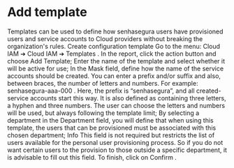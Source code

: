 # Add template 

Templates can be used to define how senhasegura users have provisioned users and service accounts to Cloud providers without breaking the organization's rules.
Create configuration template
Go to the menu: 
Cloud IAM ➔ Cloud IAM ➔ Templates
.
In the report, click the action button and choose 
Add Template;
Enter the name of the template and select whether it will be active for use;
In the 
Mask
 field, define how the name of the service accounts should be created. You can enter a prefix and/or suffix and also, between braces, the number of letters and numbers. For example: 
senhasegura-aaa-000
. Here, the prefix is “senhasegura”, and all created-service accounts start this way. It is also defined as containing three letters, a hyphen and three numbers. The user can choose the letters and numbers will be used, but always following the template limit;
By selecting a department in the 
Department
 field, you will define that when using this template, the users that can be provisioned must be associated with this chosen department;
Info
This field is not required but restricts the list of users available for the personal user provisioning process. So if you do not want certain users to the provision to those outside a specific department, it is advisable to fill out this field.
To finish, click on 
Confirm
.